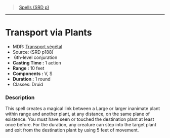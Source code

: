 ﻿---
!SpellItem
Family: SpellVO
Name: Transport via Plants
Type: conjuration
Level: 6
CastingTime: 1 action
Range: 10 feet
Components: V, S
Duration: 1 round
Classes: Druid
Source: (SRD p188)
AltName: '[Transport végétal](hd_spells_transport_vegetal.md)'
Id: spells_vo.md#transport-via-plants
ParentLink: spells_vo.md#spells-srd-p
ParentName: Spells (SRD p)
NameLevel: 1
Attributes:
  Name: Transport via Plants
  Markdown: >+
    # <!--Name-->Transport via Plants<!--/Name-->


    - MDR: <!--AltName-->[Transport végétal](hd_spells_transport_vegetal.md)<!--/AltName-->

    - Source: <!--Source-->(SRD p188)<!--/Source-->

    -  <!--Level-->6<!--/Level-->th-level <!--Type-->conjuration<!--/Type-->

    - **Casting Time :** <!--CastingTime-->1 action<!--/CastingTime-->

    - **Range :** <!--Range-->10 feet<!--/Range-->

    - **Components :** <!--Components-->V, S<!--/Components-->

    - **Duration :** <!--Duration-->1 round<!--/Duration-->

    - Classes: <!--Classes-->Druid<!--/Classes-->


    ### Description


    This spell creates a magical link between a Large or larger inanimate plant within range and another plant, at any distance, on the same plane of existence. You must have seen or touched the destination plant at least once before. For the duration, any creature can step into the target plant and exit from the destination plant by using 5 feet of movement.

  AltName: '[Transport végétal](hd_spells_transport_vegetal.md)'
  Source: (SRD p188)
  Level: 6
  Type: conjuration
  CastingTime: 1 action
  Range: 10 feet
  Components: V, S
  Duration: 1 round
  Classes: Druid
AttributesDictionary: >+
  Name: Transport via Plants

  Markdown: >+

    # <!--Name-->Transport via Plants<!--/Name-->





    - MDR: <!--AltName-->[Transport végétal](hd_spells_transport_vegetal.md)<!--/AltName-->



    - Source: <!--Source-->(SRD p188)<!--/Source-->



    -  <!--Level-->6<!--/Level-->th-level <!--Type-->conjuration<!--/Type-->



    - **Casting Time :** <!--CastingTime-->1 action<!--/CastingTime-->



    - **Range :** <!--Range-->10 feet<!--/Range-->



    - **Components :** <!--Components-->V, S<!--/Components-->



    - **Duration :** <!--Duration-->1 round<!--/Duration-->



    - Classes: <!--Classes-->Druid<!--/Classes-->





    ### Description





    This spell creates a magical link between a Large or larger inanimate plant within range and another plant, at any distance, on the same plane of existence. You must have seen or touched the destination plant at least once before. For the duration, any creature can step into the target plant and exit from the destination plant by using 5 feet of movement.



  AltName: '[Transport végétal](hd_spells_transport_vegetal.md)'

  Source: (SRD p188)

  Level: 6

  Type: conjuration

  CastingTime: 1 action

  Range: 10 feet

  Components: V, S

  Duration: 1 round

  Classes: Druid

---
> [Spells (SRD p)](srd_spells.md)

---

# Transport via Plants

- MDR: [Transport végétal](hd_spells_transport_vegetal.md)
- Source: (SRD p188)
-  6th-level conjuration
- **Casting Time :** 1 action
- **Range :** 10 feet
- **Components :** V, S
- **Duration :** 1 round
- Classes: Druid

### Description

This spell creates a magical link between a Large or larger inanimate plant within range and another plant, at any distance, on the same plane of existence. You must have seen or touched the destination plant at least once before. For the duration, any creature can step into the target plant and exit from the destination plant by using 5 feet of movement.

